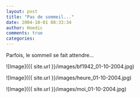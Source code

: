 ```yaml
---
layout: post
title: "Pas de sommeil..."
date: 2004-10-01 08:33:34
author: Hoedic
comments: true
categories: 
---
```



Parfois, le sommeil se fait attendre...

![Image]({{ site.url }}/images/bf1942_01-10-2004.jpg)


![Image]({{ site.url }}/images/heure_01-10-2004.jpg)


![Image]({{ site.url }}/images/moi_01-10-2004.jpg)
